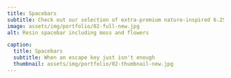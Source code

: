 ```yaml
---
title: Spacebars
subtitle: Check out our selection of extra-premium nature-inspired 6.25u OEM spacebars.
image: assets/img/portfolio/02-full-new.jpg
alt: Resin spacebar including moss and flowers

caption:
  title: Spacebars
  subtitle: When an escape key just isn't enough
  thumbnail: assets/img/portfolio/02-thumbnail-new.jpg
---
```

